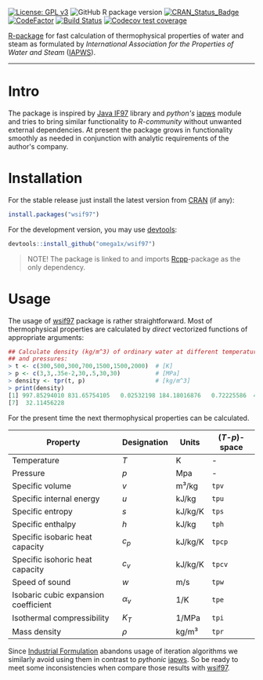 [![License: GPL v3](https://img.shields.io/badge/License-GPLv3-blue.svg)](https://www.gnu.org/licenses/gpl-3.0) ![GitHub R package version](https://img.shields.io/github/r-package/v/omega1x/wsif97) [![CRAN_Status_Badge](https://www.r-pkg.org/badges/version/wsif97)](https://cran.r-project.org/package=wsif97) [![CodeFactor](https://www.codefactor.io/repository/github/omega1x/wsif97/badge)](https://www.codefactor.io/repository/github/omega1x/wsif97) [![Build Status](https://travis-ci.com/omega1x/wsif97.svg?branch=master)](https://travis-ci.com/omega1x/wsif97) [![Codecov test coverage](https://codecov.io/gh/omega1x/wsif97/branch/master/graph/badge.svg)](https://codecov.io/gh/omega1x/wsif97?branch=master)

[R-package](https://cran.r-project.org/package=wsif97) for fast calculation of thermophysical properties of water and steam as formulated by *International Association for the Properties of Water and Steam* ([IAPWS](http://iapws.org)).

------------------------------------------------------------------------

# Intro

The package is inspired by [Java IF97](https://www.if97.software/) library and *python's* [iapws](https://iapws.readthedocs.io/en/latest/index.html) module and tries to bring similar functionality to *R-community* without unwanted external dependencies. At present the package grows in functionality smoothly as needed in conjunction with analytic requirements of the author's company.

# Installation

For the stable release just install the latest version from [CRAN](https://cran.r-project.org/package=wsif97) (if any):

```r
install.packages("wsif97")
```
For the development version, you may use [devtools](https://cran.r-project.org/package=devtools):

```r
devtools::install_github("omega1x/wsif97")
```

> NOTE! The package is linked to and imports [Rcpp](https://cran.r-project.org/package=Rcpp)-package as the only dependency.

# Usage

The usage of [wsif97](https://github.com/omega1x/wsif97) package is rather straightforward. Most of thermophysical properties are calculated by *direct* vectorized functions of appropriate arguments:

``` r
## Calculate density (kg/m^3) of ordinary water at different temperatures
## and pressures:
> t <- c(300,500,300,700,1500,1500,2000)  # [K]
> p <- c(3,3,.35e-2,30,.5,30,30)          # [MPa]
> density <- tpr(t, p)                    # [kg/m^3]
> print(density)
[1] 997.85294010 831.65754105   0.02532198 184.18016876   0.72225586  43.33482271
[7]  32.11456228
```

For the present time the next thermophysical properties can be calculated.

| Property                           | Designation  | Units |(*T-p*)-space|
|------------------------------------|--------------|-------|-------------|
|Temperature                         |*T*           |K      | -           | 
|Pressure                            |*p*           |Mpa    | -           |
|Specific volume                     |*v*           |m³/kg  |`tpv`        |
|Specific internal energy            |*u*           |kJ/kg  |`tpu`        |
|Specific entropy                    |*s*           |kJ/kg/K|`tps`        |
|Specific enthalpy                   |*h*           |kJ/kg  |`tph`        |
|Specific isobaric heat capacity     |*c<sub>p*     |kJ/kg/K|`tpcp`       |
|Specific isohoric heat capacity     |*c<sub>v*     |kJ/kg/K|`tpcv`       |
|Speed of sound                      |*w*           |m/s    |`tpw`        |
|Isobaric cubic expansion coefficient|*&#945;<sub>v*|1/K    |`tpe`        |
|Isothermal compressibility          |*K<sub>T*     |1/MPa  |`tpi`        |
|Mass density                        |*&#961;*      |kg/m³  |`tpr`        |

Since [Industrial Formulation](http://iapws.org/relguide/IF97-Rev.html) abandons usage of iteration algorithms we similarly avoid using them in contrast to *pythonic* [iapws](https://iapws.readthedocs.io/en/latest/index.html). So be ready to meet some inconsistencies when compare those results with [wsif97](https://github.com/omega1x/wsif97).

